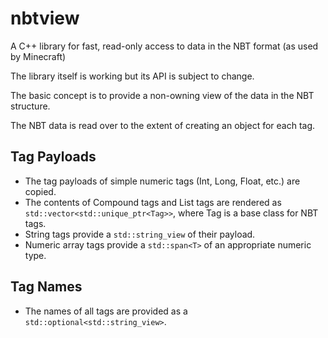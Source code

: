 # nbtview
A C++ library for fast, read-only access to data in the NBT format (as used by Minecraft)

The library itself is working but its API is subject to change.

The basic concept is to provide a non-owning view of the data in the NBT structure.

The NBT data is read over to the extent of creating an object for each tag.

## Tag Payloads
* The tag payloads of simple
numeric tags (Int, Long, Float, etc.) are copied.
* The contents of Compound tags and List tags are
rendered as `std::vector<std::unique_ptr<Tag>>`, where Tag is a base class for NBT tags.
* String tags provide a `std::string_view` of their payload.
* Numeric array tags provide a `std::span<T>` of an appropriate numeric type.
  
## Tag Names
* The names of all tags are
  provided as a `std::optional<std::string_view>`.
